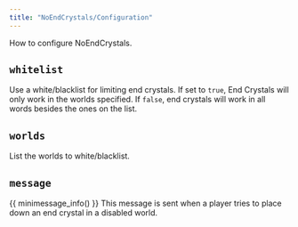 ```yaml
---
title: "NoEndCrystals/Configuration"
---
```

How to configure NoEndCrystals.

## `whitelist`
Use a white/blacklist for limiting end crystals. If set to `true`, End Crystals will only work in the worlds specified. If `false`, end crystals will work in all words besides the ones on the list.

## `worlds`
List the worlds to white/blacklist.

## `message`
{{ minimessage_info() }}
This message is sent when a player tries to place down an end crystal in a disabled world.